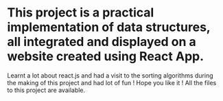 # This project is a practical implementation of data structures, all integrated and displayed on a website created using React App.
Learnt a lot about react.js and had a visit to the sorting algorithms during the making of this project and had lot of fun ! Hope you like it !
All the files to this project are available.
